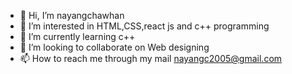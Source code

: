 - 👋 Hi, I’m nayangchawhan
- 👀 I’m interested in HTML,CSS,react js and c++  programming 
- 🌱 I’m currently learning c++
- 💞️ I’m looking to collaborate on Web designing 
- 📫 How to reach me through my mail nayangc2005@gmail.com

<!---
nayangchawhan/nayangchawhan is a ✨ special ✨ repository because its `README.md` (this file) appears on your GitHub profile.
You can click the Preview link to take a look at your changes.
--->
